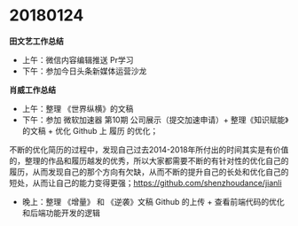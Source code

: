 # 20180124

**田文艺工作总结**
- 上午：微信内容编辑推送 Pr学习
- 下午：参加今日头条新媒体运营沙龙

**肖威工作总结**
- 上午：整理 《世界纵横》的文稿
- 下午：参加 微软加速器 第10期 公司展示（提交加速申请）+ 整理《知识赋能》的文稿 + 优化 Github 上 履历 的优化；

不断的优化简历的过程中，发现自己过去2014-2018年所付出的时间其实是有价值的，整理的作品和履历越发的优秀，所以大家都需要不断的有针对性的优化自己的履历，从而发现自己的那个方向有欠缺，从而不断的提升自己的长处和优化自己的短处，从而让自己的能力变得更强；https://github.com/shenzhoudance/jianli

- 晚上：整理 《增量》 和 《逆袭》文稿 Github 的上传 + 查看前端代码的优化和后端功能开发的逻辑
